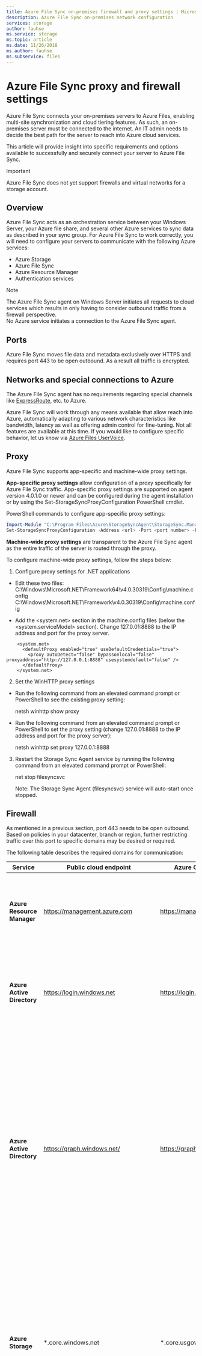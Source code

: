 ```yaml
---
title: Azure File Sync on-premises firewall and proxy settings | Microsoft Docs
description: Azure File Sync on-premises network configuration
services: storage
author: fauhse
ms.service: storage
ms.topic: article
ms.date: 11/26/2018
ms.author: fauhse
ms.subservice: files
---
```


# Azure File Sync proxy and firewall settings
Azure File Sync connects your on-premises servers to Azure Files, enabling multi-site synchronization and cloud tiering features. As such, an on-premises server must be connected to the internet. An IT admin needs to decide the best path for the server to reach into Azure cloud services.

This article will provide insight into specific requirements and options available to successfully and securely connect your server to Azure File Sync.

> [!Important]
> Azure File Sync does not yet support firewalls and virtual networks for a storage account.

## Overview
Azure File Sync acts as an orchestration service between your Windows Server, your Azure file share, and several other Azure services to sync data as described in your sync group. For Azure File Sync to work correctly, you will need to configure your servers to communicate with the following Azure services:

- Azure Storage
- Azure File Sync
- Azure Resource Manager
- Authentication services

> [!Note]  
> The Azure File Sync agent on Windows Server initiates all requests to cloud services which results in only having to consider outbound traffic from a firewall perspective. <br /> No Azure service initiates a connection to the Azure File Sync agent.

## Ports
Azure File Sync moves file data and metadata exclusively over HTTPS and requires port 443 to be open outbound.
As a result all traffic is encrypted.

## Networks and special connections to Azure
The Azure File Sync agent has no requirements regarding special channels like [ExpressRoute](../../expressroute/expressroute-introduction.md), etc. to Azure.

Azure File Sync will work through any means available that allow reach into Azure, automatically adapting to various network characteristics like bandwidth, latency as well as offering admin control for fine-tuning. Not all features are available at this time. If you would like to configure specific behavior, let us know via [Azure Files UserVoice](https://feedback.azure.com/forums/217298-storage?category_id=180670).

## Proxy
Azure File Sync supports app-specific and machine-wide proxy settings.

**App-specific proxy settings** allow configuration of a proxy specifically for Azure File Sync traffic. App-specific proxy settings are supported on agent version 4.0.1.0 or newer and can be configured during the agent installation or by using the Set-StorageSyncProxyConfiguration PowerShell cmdlet.

PowerShell commands to configure app-specific proxy settings:
```PowerShell
Import-Module "C:\Program Files\Azure\StorageSyncAgent\StorageSync.Management.ServerCmdlets.dll"
Set-StorageSyncProxyConfiguration -Address <url> -Port <port number> -ProxyCredential <credentials>
```
**Machine-wide proxy settings** are transparent to the Azure File Sync agent as the entire traffic of the server is routed through the proxy.

To configure machine-wide proxy settings, follow the steps below: 

1. Configure proxy settings for .NET applications 

  - Edit these two files:  
    C:\Windows\Microsoft.NET\Framework64\v4.0.30319\Config\machine.config  
    C:\Windows\Microsoft.NET\Framework\v4.0.30319\Config\machine.config

  - Add the <system.net> section in the machine.config files (below the <system.serviceModel> section).  Change 127.0.01:8888 to the IP address and port for the proxy server. 
  ```
      <system.net>
        <defaultProxy enabled="true" useDefaultCredentials="true">
          <proxy autoDetect="false" bypassonlocal="false" proxyaddress="http://127.0.0.1:8888" usesystemdefault="false" />
        </defaultProxy>
      </system.net>
  ```

2. Set the WinHTTP proxy settings 

  - Run the following command from an elevated command prompt or PowerShell to see the existing proxy setting:   

    netsh winhttp show proxy

  - Run the following command from an elevated command prompt or PowerShell to set the proxy setting (change 127.0.01:8888 to the IP address and port for the proxy server):  

    netsh winhttp set proxy 127.0.0.1:8888

3. Restart the Storage Sync Agent service by running the following command from an elevated command prompt or PowerShell: 

      net stop filesyncsvc

      Note: The Storage Sync Agent (filesyncsvc) service will auto-start once stopped.

## Firewall
As mentioned in a previous section, port 443 needs to be open outbound. Based on policies in your datacenter, branch or region, further restricting traffic over this port to specific domains may be desired or required.

The following table describes the required domains for communication:

| Service | Public cloud endpoint | Azure Government endpoint | Usage |
|---------|----------------|---------------|------------------------------|
| **Azure Resource Manager** | https://management.azure.com | https://management.usgovcloudapi.net | Any user call (like PowerShell) goes to/through this URL, including the initial server registration call. |
| **Azure Active Directory** | https://login.windows.net | https://login.microsoftonline.us | Azure Resource Manager calls must be made by an authenticated user. To succeed, this URL is used for user authentication. |
| **Azure Active Directory** | https://graph.windows.net/ | https://graph.windows.net/ | As part of deploying Azure File Sync, a service principal in the subscription's Azure Active Directory will be created. This URL is used for that. This principal is used for delegating a minimal set of rights to the Azure File Sync service. The user performing the initial setup of Azure File Sync must be an authenticated user with subscription owner privileges. |
| **Azure Storage** | &ast;.core.windows.net | &ast;.core.usgovcloudapi.net | When the server downloads a file, then the server performs that data movement more efficiently when talking directly to the Azure file share in the Storage Account. The server has a SAS key that only allows for targeted file share access. |
| **Azure File Sync** | &ast;.one.microsoft.com | &ast;.afs.azure.us | After initial server registration, the server receives a regional URL for the Azure File Sync service instance in that region. The server can use the URL to communicate directly and efficiently with the instance handling its sync. |
| **Microsoft PKI** | `https://www.microsoft.com/pki/mscorp`<br /><http://ocsp.msocsp.com> | `https://www.microsoft.com/pki/mscorp`<br /><http://ocsp.msocsp.com> | Once the Azure File Sync agent is installed, the PKI URL is used to download intermediate certificates required to communicate with the Azure File Sync service and Azure file share. The OCSP URL is used to check the status of a certificate. |

> [!Important]
> When allowing traffic to &ast;.one.microsoft.com, traffic to more than just the sync service is possible from the server. There are many more Microsoft services available under subdomains.

If &ast;.one.microsoft.com is too broad, you can limit the server's communication by allowing communication to only explicit regional instances of the Azure Files Sync service. Which instance(s) to choose depends on the region of the storage sync service you have deployed and registered the server to. That region is called "Primary endpoint URL" in the table below.

For business continuity and disaster recovery (BCDR) reasons you may have specified your Azure file shares in a globally redundant (GRS) storage account. If that is the case, then your Azure file shares will fail over to the paired region in the event of a lasting regional outage. Azure File Sync uses the same regional pairings as storage. So if you use GRS storage accounts, you need to enable additional URLs to allow your server to talk to the paired region for Azure File Sync. The table below calls this "Paired region". Additionally, there is a traffic manager profile URL that needs to be enabled as well. This will ensure network traffic can be seamlessly re-routed to the paired region in the event of a fail-over and is called "Discovery URL" in the table below.

| Cloud  | Region | Primary endpoint URL | Paired region | Discovery URL |
|--------|--------|----------------------|---------------|---------------|
| Public |Australia East | https://kailani-aue.one.microsoft.com | Australia Southeast | https://kailani-aue.one.microsoft.com |
| Public |Australia Southeast | https://kailani-aus.one.microsoft.com | Australia East | https://tm-kailani-aus.one.microsoft.com |
| Public | Canada Central | https://kailani-cac.one.microsoft.com | Canada East | https://tm-kailani-cac.one.microsoft.com |
| Public | Canada East | https://kailani-cae.one.microsoft.com | Canada Central | https://tm-kailani.cae.one.microsoft.com |
| Public | Central US | https://kailani-cus.one.microsoft.com | East US 2 | https://tm-kailani-cus.one.microsoft.com |
| Public | East Asia | https://kailani11.one.microsoft.com | Southeast Asia | https://tm-kailani11.one.microsoft.com |
| Public | East US | https://kailani1.one.microsoft.com | West US | https://tm-kailani1.one.microsoft.com |
| Public | East US 2 | https://kailani-ess.one.microsoft.com | Central US | https://tm-kailani-ess.one.microsoft.com |
| Public | North Europe | https://kailani7.one.microsoft.com | West Europe | https://tm-kailani7.one.microsoft.com |
| Public | Southeast Asia | https://kailani10.one.microsoft.com | East Asia | https://tm-kailani10.one.microsoft.com |
| Public | UK South | https://kailani-uks.one.microsoft.com | UK West | https://tm-kailani-uks.one.microsoft.com |
| Public | UK West | https://kailani-ukw.one.microsoft.com | UK South | https://tm-kailani-ukw.one.microsoft.com |
| Public | West Europe | https://kailani6.one.microsoft.com | North Europe | https://tm-kailani6.one.microsoft.com |
| Public | West US | https://kailani.one.microsoft.com | East US | https://tm-kailani.one.microsoft.com |
| Government | US Gov Arizona | https://usgovarizona01.afs.azure.us | US Gov Texas | https://tm-usgovarizona01.afs.azure.us |
| Government | US Gov Texas | https://usgovtexas01.afs.azure.us | US Gov Arizona | https://tm-usgovtexas01.afs.azure.us |

- If you use locally redundant (LRS) or zone redundant (ZRS) storage accounts, you only need to enable the URL listed under "Primary endpoint URL".

- If you use globally redundant (GRS) storage accounts, enable three URLs.

**Example:** You deploy a storage sync service in `"West US"` and register your server with it. The URLs to allow the server to communicate to for this case are:

> - https://kailani.one.microsoft.com (primary endpoint: West US)
> - https://kailani1.one.microsoft.com (paired fail-over region: East US)
> - https://tm-kailani.one.microsoft.com (discovery URL of the primary region)

## Summary and risk limitation
The lists earlier in this document contain the URLs Azure File Sync currently communicates with. Firewalls must be able to allow traffic outbound to these domains. Microsoft strives to keep this list updated.

Setting up domain restricting firewall rules can be a measure to improve security. If these firewall configurations are used, one needs to keep in mind that URLs will be added and might even change over time. Check this article periodically.

## Next steps
- [Planning for an Azure File Sync deployment](storage-sync-files-planning.md)
- [Deploy Azure File Sync](storage-sync-files-deployment-guide.md)
- [Monitor Azure File Sync](storage-sync-files-monitoring.md)
